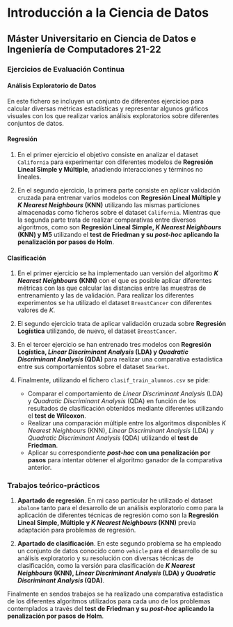 # Introducción a la Ciencia de Datos

## Máster Universitario en Ciencia de Datos e Ingeniería de Computadores 21-22

### Ejercicios de Evaluación Continua

#### Análisis Exploratorio de Datos

En este fichero se incluyen un conjunto de diferentes ejercicios para calcular diversas métricas estadísticas y representar algunos gráficos visuales con los que realizar varios análisis exploratorios sobre diferentes conjuntos de datos.

#### Regresión

1. En el primer ejercicio el objetivo consiste en analizar el dataset `California` para experimentar con diferentes modelos de **Regresión Lineal Simple y Múltiple**, añadiendo interacciones y términos no lineales.

2. En el segundo ejercicio, la primera parte consiste en aplicar validación cruzada para entrenar varios modelos con **Regresión Lineal Múltiple y *K Nearest Neighbours* (KNN)** utilizando las mismas particiones almacenadas como ficheros sobre el dataset `California`. Mientras que la segunda parte trata de realizar comparativas entre diversos algoritmos, como son **Regresión Lineal Simple, *K Nearest Neighbours* (KNN) y M5** utilizando el **test de Friedman y su *post-hoc* aplicando la penalización por pasos de Holm**.

#### Clasificación

1. En el primer ejercicio se ha implementado uan versión del algoritmo ***K Nearest Neighbours* (KNN)** con el que es posible aplicar diferentes métricas con las que calcular las distancias entre las muestras de entrenamiento y las de validación. Para realizar los diferentes experimentos se ha utilizado el dataset `BreastCancer` con diferentes valores de *K*.

2. El segundo ejercicio trata de aplicar validación cruzada sobre **Regresión Logística** utilizando, de nuevo, el dataset `BreastCancer`.

3. En el tercer ejercicio se han entrenado tres modelos con **Regresión Logística, *Linear Discriminant Analysis* (LDA) y *Quadratic Discriminant Analysis* (QDA)** para realizar una comparativa estadística entre sus comportamientos sobre el dataset `Smarket`.

4. Finalmente, utilizando el fichero `clasif_train_alumnos.csv` se pide:
    - Comparar el comportamiento de *Linear Discriminant Analysis* (LDA) y *Quadratic Discriminant Analysis* (QDA) en función de los resultados de clasificación obtenidos mediante diferentes utilizando el **test de Wilcoxon**.
    - Realizar una comparación múltiple entre los algoritmos disponibles *K Nearest Neighbours* (KNN), *Linear Discriminant Analysis* (LDA) y *Quadratic Discriminant Analysis* (QDA) utilizando el **test de Friedman**.
    - Aplicar su correspondiente ***post-hoc* con una penalización por pasos** para intentar obtener el algoritmo ganador de la comparativa anterior.

### Trabajos teórico-prácticos

1. **Apartado de regresión**. En mi caso particular he utilizado el dataset `abalone` tanto para el desarrollo de un análisis exploratorio como para la aplicación de diferentes técnicas de regresión como son la **Regresión Lineal Simple, Múltiple y *K Nearest Neighbours* (KNN)** previa adaptación para problemas de regresión.

2. **Apartado de clasificación**. En este segundo problema se ha empleado un conjunto de datos conocido como `vehicle` para el desarrollo de su análisis exploratorio y su resolución con diversas técnicas de clasificación, como la versión para clasificación de ***K Nearest Neighbours* (KNN), *Linear Discriminant Analysis* (LDA) y *Quadratic Discriminant Analysis* (QDA)**.

Finalmente en sendos trabajos se ha realizado una comparativa estadística de los diferentes algoritmos utilizados para cada uno de los problemas contemplados a través del **test de Friedman y su *post-hoc* aplicando la penalización por pasos de Holm**.
